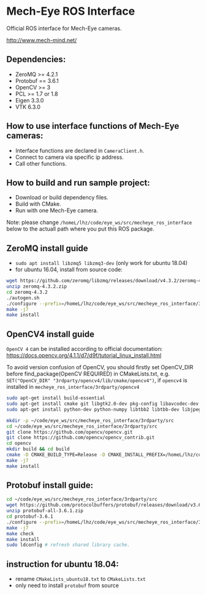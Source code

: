 Mech-Eye ROS Interface
====================
Official ROS interface for Mech-Eye cameras.

<http://www.mech-mind.net/>

## Dependencies:
- ZeroMQ   >= 4.2.1
- Protobuf == 3.6.1
- OpenCV   >= 3
- PCL 	   >= 1.7 or 1.8
- Eigen    3.3.0
- VTK      6.3.0

## How to use interface functions of Mech-Eye cameras:
- Interface functions are declared in ```CameraClient.h```.
- Connect to camera via specific ip address.
- Call other functions.


## How to build and run sample project:

- Download or build dependency files.
- Build with CMake.
- Run with one Mech-Eye camera.

Note: please change `/homeL/lhz/code/eye_ws/src/mecheye_ros_interface` below to the actuall path where you put this ROS package.

## ZeroMQ install guide
- `sudo apt install libzmq5 libzmq3-dev` (only work for ubuntu 18.04)
- for ubuntu 16.04, install from source code:

```bash
wget https://github.com/zeromq/libzmq/releases/download/v4.3.2/zeromq-4.3.2.zip
unzip zeromq-4.3.2.zip
cd zeromq-4.3.2
./autogen.sh
./configure --prefix=/homeL/lhz/code/eye_ws/src/mecheye_ros_interface/3rdparty/libzmq
make -j7
make install
```

## OpenCV4 install guide
`OpenCV 4` can be installed according to official documentation: https://docs.opencv.org/4.1.1/d7/d9f/tutorial_linux_install.html

To avoid version confusion of OpenCV, you should firstly set OpenCV_DIR before find_package(OpenCV REQUIRED) in CMakeLists.txt, e.g.
`SET("OpenCV_DIR" "3rdparty/opencv4/lib/cmake/opencv4")`, if `opencv4` is installed in `mecheye_ros_interface/3rdparty/opencv4`

```bash
sudo apt-get install build-essential
sudo apt-get install cmake git libgtk2.0-dev pkg-config libavcodec-dev libavformat-dev libswscale-dev
sudo apt-get install python-dev python-numpy libtbb2 libtbb-dev libjpeg-dev libpng-dev libtiff-dev libjasper-dev libdc1394-22-dev

mkdir -p ~/code/eye_ws/src/mecheye_ros_interface/3rdparty/src
cd ~/code/eye_ws/src/mecheye_ros_interface/3rdparty/src
git clone https://github.com/opencv/opencv.git
git clone https://github.com/opencv/opencv_contrib.git
cd opencv
mkdir build && cd build
cmake -D CMAKE_BUILD_TYPE=Release -D CMAKE_INSTALL_PREFIX=/homeL/lhz/code/eye_ws/src/mecheye_ros_interface/3rdparty/opencv4 ..
make -j7
make install
```

## Protobuf install guide:

```bash
cd ~/code/eye_ws/src/mecheye_ros_interface/3rdparty/src
wget https://github.com/protocolbuffers/protobuf/releases/download/v3.6.1/protobuf-all-3.6.1.zip
unzip protobuf-all-3.6.1.zip
cd protobuf-3.6.1
./configure --prefix=/homeL/lhz/code/eye_ws/src/mecheye_ros_interface/3rdparty/protobuf
make -j7
make check
make install
sudo ldconfig # refresh shared library cache.
```

## instruction for ubuntu 18.04:
- rename `CMakeLists_ubuntu18.txt` to `CMakeLists.txt`
- only need to install `protobuf` from source
